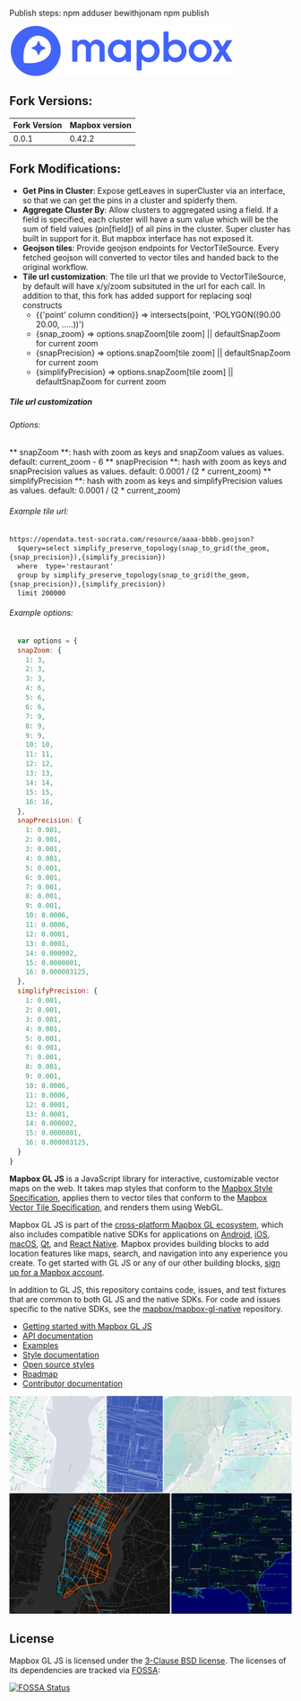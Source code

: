 Publish steps:
npm adduser bewithjonam
npm publish

[<img width="400" alt="Mapbox" src="docs/pages/assets/logo.png">](https://www.mapbox.com/)

## Fork Versions:

Fork Version | Mapbox version
------------ | -------------
0.0.1        | 0.42.2


## Fork Modifications:
 * **Get Pins in Cluster**: Expose getLeaves in superCluster via an interface, so that we can get the pins in a cluster and spiderfy them.
 * **Aggregate Cluster By**: Allow clusters to aggregated using a field. If a field is specified, each cluster will have a sum value which will be the sum of field values (pin[field]) of all pins in the cluster. Super cluster has built in support for it. But mapbox interface has not exposed it.
 * **Geojson tiles**: Provide geojson endpoints for VectorTileSource. Every fetched geojson will converted to vector tiles and handed back to the original workflow.
 * **Tile url customization**: The tile url that we provide to VectorTileSource, by default will have x/y/zoom subsituted in the url for each call. In addition to that, this fork has added support for replacing soql constructs
   *  \{\{'point' column condition\}\} => intersects(point, 'POLYGON((90.00 20.00, .....))')
   * {snap_zoom} => options.snapZoom[tile zoom] || defaultSnapZoom for current zoom
   * {snapPrecision} => options.snapZoom[tile zoom] || defaultSnapZoom for current zoom
   * {simplifyPrecision} => options.snapZoom[tile zoom] || defaultSnapZoom for current zoom

##### Tile url customization
###### Options:
** snapZoom **: hash with zoom as keys and snapZoom values as values. default: current_zoom - 6
** snapPrecision **: hash with zoom as keys and snapPrecision values as values. default: 0.0001 / (2 * current_zoom)
** simplifyPrecision **: hash with zoom as keys and simplifyPrecision values as values. default: 0.0001 / (2 * current_zoom)

###### Example tile url:
```
https://opendata.test-socrata.com/resource/aaaa-bbbb.geojson?
  $query=select simplify_preserve_topology(snap_to_grid(the_geom,{snap_precision}),{simplify_precision})
  where  type='restaurant'
  group by simplify_preserve_topology(snap_to_grid(the_geom, {snap_precision}),{simplify_precision})
  limit 200000
```
###### Example options:
```javascript
  var options = {
  snapZoom: {
    1: 3,
    2: 3,
    3: 3,
    4: 6,
    5: 6,
    6: 6,
    7: 9,
    8: 9,
    9: 9,
    10: 10,
    11: 11,
    12: 12,
    13: 13,
    14: 14,
    15: 15,
    16: 16,
  },
  snapPrecision: {
    1: 0.001,
    2: 0.001,
    3: 0.001,
    4: 0.001,
    5: 0.001,
    6: 0.001,
    7: 0.001,
    8: 0.001,
    9: 0.001,
    10: 0.0006,
    11: 0.0006,
    12: 0.0001,
    13: 0.0001,
    14: 0.000002,
    15: 0.0000001,
    16: 0.000003125,
  },
  simplifyPrecision: {
    1: 0.001,
    2: 0.001,
    3: 0.001,
    4: 0.001,
    5: 0.001,
    6: 0.001,
    7: 0.001,
    8: 0.001,
    9: 0.001,
    10: 0.0006,
    11: 0.0006,
    12: 0.0001,
    13: 0.0001,
    14: 0.000002,
    15: 0.0000001,
    16: 0.000003125,
  }
}
```
**Mapbox GL JS** is a JavaScript library for interactive, customizable vector maps on the web. It takes map styles that conform to the
[Mapbox Style Specification](https://github.com/mapbox/mapbox-gl-js/style-spec/), applies them to vector tiles that
conform to the [Mapbox Vector Tile Specification](https://github.com/mapbox/vector-tile-spec), and renders them using
WebGL.

Mapbox GL JS is part of the [cross-platform Mapbox GL ecosystem](https://www.mapbox.com/maps/), which also includes
compatible native SDKs for applications on [Android](https://www.mapbox.com/android-sdk/),
[iOS](https://www.mapbox.com/ios-sdk/), [macOS](http://mapbox.github.io/mapbox-gl-native/macos),
[Qt](https://github.com/mapbox/mapbox-gl-native/tree/master/platform/qt), and [React Native](https://github.com/mapbox/react-native-mapbox-gl/). Mapbox provides building blocks to add location features like maps, search, and navigation into any experience you
create. To get started with GL JS or any of our other building blocks,
[sign up for a Mapbox account](https://www.mapbox.com/signup/).

In addition to GL JS, this repository contains code, issues, and test fixtures that are common to both GL JS and the
native SDKs. For code and issues specific to the native SDKs, see the
[mapbox/mapbox-gl-native](https://github.com/mapbox/mapbox-gl-native/) repository.

- [Getting started with Mapbox GL JS](https://www.mapbox.com/mapbox-gl-js/api/)
- [API documentation](https://www.mapbox.com/mapbox-gl-js/api/)
- [Examples](https://www.mapbox.com/mapbox-gl-js/examples/)
- [Style documentation](https://www.mapbox.com/mapbox-gl-js/style-spec/)
- [Open source styles](https://github.com/mapbox/mapbox-gl-styles)
- [Roadmap](https://www.mapbox.com/mapbox-gl-js/roadmap/)
- [Contributor documentation](https://github.com/mapbox/mapbox-gl-js/blob/master/CONTRIBUTING.md)

[<img width="981" alt="Mapbox GL gallery" src="docs/pages/assets/gallery.png">](https://www.mapbox.com/gallery/)

## License

Mapbox GL JS is licensed under the [3-Clause BSD license](https://github.com/mapbox/mapbox-gl-js/blob/master/LICENSE.txt).
The licenses of its dependencies are tracked via [FOSSA](https://app.fossa.io/projects/git%2Bhttps%3A%2F%2Fgithub.com%2Fmapbox%2Fmapbox-gl-js):

[![FOSSA Status](https://app.fossa.io/api/projects/git%2Bhttps%3A%2F%2Fgithub.com%2Fmapbox%2Fmapbox-gl-js.svg?type=large)](https://app.fossa.io/projects/git%2Bhttps%3A%2F%2Fgithub.com%2Fmapbox%2Fmapbox-gl-js?ref=badge_large)

